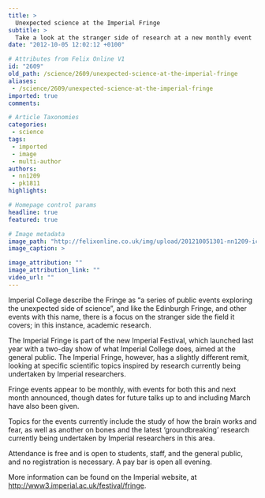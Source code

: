 ```yaml
---
title: >
  Unexpected science at the Imperial Fringe
subtitle: >
  Take a look at the stranger side of research at a new monthly event
date: "2012-10-05 12:02:12 +0100"

# Attributes from Felix Online V1
id: "2609"
old_path: /science/2609/unexpected-science-at-the-imperial-fringe
aliases:
 - /science/2609/unexpected-science-at-the-imperial-fringe
imported: true
comments:

# Article Taxonomies
categories:
 - science
tags:
 - imported
 - image
 - multi-author
authors:
 - nn1209
 - pk1811
highlights:

# Homepage control params
headline: true
featured: true

# Image metadata
image_path: "http://felixonline.co.uk/img/upload/201210051301-nn1209-icimages.jpeg"
image_caption: >

image_attribution: ""
image_attribution_link: ""
video_url: ""
---
```


Imperial College describe the Fringe as “a series of public events exploring the unexpected side of science”, and like the Edinburgh Fringe, and other events with this name, there is a focus on the stranger side the field it covers; in this instance, academic research.

The Imperial Fringe is part of the new Imperial Festival, which launched last year with a two-day show of what Imperial College does, aimed at the general public. The Imperial Fringe, however, has a slightly different remit, looking at specific scientific topics inspired by research currently being undertaken by Imperial researchers.

Fringe events appear to be monthly, with events for both this and next month announced, though dates for future talks up to and including March have also been given.

Topics for the events currently include the study of how the brain works and fear, as well as another on bones and the latest ‘groundbreaking’ research currently being undertaken by Imperial researchers in this area.

Attendance is free and is open to students, staff, and the general public, and no registration is necessary. A pay bar is open all evening.

More information can be found on the Imperial website, at http://www3.imperial.ac.uk/festival/fringe.
